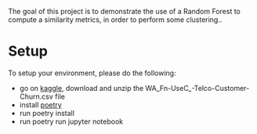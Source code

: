 The goal of this project is to demonstrate the use of a Random Forest to compute a similarity metrics, in order to perform some clustering..

# Setup
To setup your environment, please do the following:

* go on [kaggle](https://www.kaggle.com/blastchar/telco-customer-churn?select=WA_Fn-UseC_-Telco-Customer-Churn.csv), download and unzip the WA_Fn-UseC_-Telco-Customer-Churn.csv file
* install [poetry](https://python-poetry.org/docs/)
* run poetry install
* run poetry run jupyter notebook
